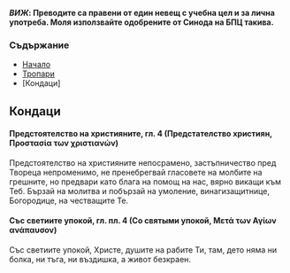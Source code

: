 __*ВИЖ*: Преводите са правени от един невещ с учебна цел и за лична употреба.
Моля използвайте одобрените от Синода на БПЦ такива.__

### Съдържание

* [Начало](./README.md)
* [Тропари](./troparia.md)
* [Кондаци]

## Кондаци

#### Предстоятелство на християните, гл. 4 (Предстателство християн, Προστασία των χριστιανών)

Предстоятелство на християните непосрамено, застъпничество пред Твореца непроменимо, не пренебрегвай гласовете на молбите на грешните, но предвари като блага на помощ на нас, вярно викащи към Теб.
Бързай на молитва и побързай на умоление, винагизащитнице, Богородице, на честващите Те.

#### Със светиите упокой, гл. пл. 4 (Со святыми упокой, Μετά των Αγίων ανάπαυσον)

Със светиите упокой, Христе, душите на рабите Ти, там, дето няма ни болка, ни тъга, ни въздишка, а живот безкраен.
